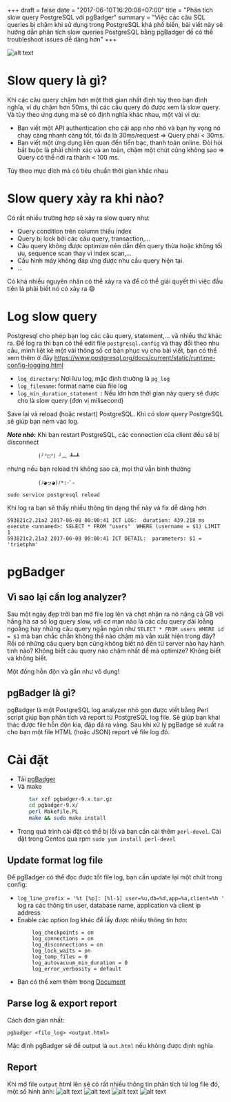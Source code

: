 +++
draft = false
date = "2017-06-10T16:20:08+07:00"
title = "Phân tích slow query PostgreSQL với pgBadger"
summary = "Việc các câu SQL queries bị chậm khi sử dụng trong PostgreSQL khá phổ biến, bài viết này sẽ hướng dẫn phân tích slow queries PostgreSQL bằng pgBadger để có thể troubleshoot issues dễ dàng hơn"
+++

![alt text](https://s3-ap-southeast-1.amazonaws.com/kipalog.com/5dvag1s1vh_logo_pgbadger.png)
# Slow query là gì?

Khi các câu query chậm hơn một thời gian nhất định tùy theo bạn định nghĩa, ví dụ chậm hơn 50ms, thì các câu query đó được xem là slow query.
Và tùy theo ứng dụng mà sẽ có định nghĩa khác nhau, một vài ví dụ:

- Bạn viết một API authentication cho cái app nho nhỏ và bạn hy vọng nó chạy càng nhanh càng tốt, tối đa là 30ms/request => Query phải < 30ms.
- Bạn viết một ứng dụng liên quan đến tiền bạc, thanh toán online. Đòi hỏi bắt buộc là phải chính xác và an toàn, chậm một chút cũng không sao => Query có thể nới ra thành < 100 ms.

Tùy theo mục đích mà có tiêu chuẩn thời gian khác nhau

# Slow query xảy ra khi nào?
Có rất nhiều trường hợp sẽ xảy ra slow query như:
- Query condition trên column thiếu index
- Query bị lock bởi các câu query, transaction,...
- Câu query không được optimize nên dẫn đến query thừa hoặc không tối ưu, sequence scan thay vì index scan,...
- Cấu hình máy không đáp ứng được nhu cầu query hiện tại.
- ...

Có khá nhiều nguyên nhân có thể xảy ra và để có thể giải quyết thì việc đầu tiên là phải biết nó có xảy ra :smile:

# Log slow query

Postgresql cho phép bạn log các câu query, statement,... và nhiều thứ khác ra.
Để log ra thì bạn có thể edit file `postgresql.config` và thay đổi theo nhu cầu, mình liệt kê một vài thông số cơ bản phục vụ cho bài viết, bạn có thể xem thêm ở đây
https://www.postgresql.org/docs/current/static/runtime-config-logging.html

- `log_directory`: Nơi lưu log, mặc định thường là `pg_log`
- `log_filename`: format name của file log
- `log_min_duration_statement `: Nếu lớn hơn thời gian này query sẽ được cho là slow query (đơn vị milisecond)

Save lại và reload (hoặc restart) PostgreSQL. Khi có slow query PostgreSQL sẽ giúp bạn ném vào log.

_**Note nhỏ:**_ Khi bạn restart PostgreSQL, các connection của client đều sẽ bị disconnect

              (╯°□°）╯︵ ┻━┻

nhưng nếu bạn reload thì không sao cả, mọi thứ vẫn bình thường

              (ﾉ◕ヮ◕)ﾉ*:･ﾟ✧

`sudo service postgresql reload`

Khi log ra bạn sẽ thấy nhiều thông tin dạng thế này và fix dễ dàng hơn
```
593821c2.21a2 2017-06-08 00:00:41 ICT LOG:  duration: 439.218 ms  execute <unnamed>: SELECT * FROM "users"  WHERE (username = $1) LIMIT 1
593821c2.21a2 2017-06-08 00:00:41 ICT DETAIL:  parameters: $1 = 'trietphm'
```


# pgBadger
## Vì sao lại cần log analyzer?
Sau một ngày đẹp trời bạn mở file log lên và chợt nhận ra nó nặng cả GB với hằng hà sa số log query slow, với cơ man nào là các câu query dài loằng ngoằng hay những câu query ngắn ngủn như `SELECT * FROM users WHERE id = $1` mà bạn chắc chắn không thể nào chậm mà vẫn xuất hiện trong đây? Rồi có những câu query bạn cũng không biết nó đến từ server nào hay hành tinh nào? Không biết câu query nào chậm nhất để mà optimize? Không biết và không biết.

Một đống hỗn độn và gần như vô dụng!
## pgBadger là gì?
pgBadger là một PostgreSQL log analyzer nhỏ gọn được viết bằng Perl script giúp bạn phân tích và report từ PostgreSQL log file.
Sẽ giúp bạn khai thác được file hỗn độn kia, đập đá ra vàng. Sau khi xử lý pgBadge sẽ xuất ra cho bạn một file HTML (hoặc JSON) report về file log đó.

# Cài đặt
- Tải [pgBadger](https://github.com/dalibo/pgbadger/releases)
- Và make

 ```bash
        tar xzf pgbadger-9.x.tar.gz
        cd pgbadger-9.x/
        perl Makefile.PL
        make && sudo make install
```
- Trong quá trình cài đặt có thể bị lỗi và bạn cần cài thêm `perl-devel`. Cài đặt trong Centos qua rpm `sudo yum install perl-devel`

## Update format log file

Để pgBadger có thể đọc được tốt file log, bạn cần update lại một chút trong config:

-  `log_line_prefix = '%t [%p]: [%l-1] user=%u,db=%d,app=%a,client=%h '` log ra các thông tin user, database name, application và client ip address
-  Enable các option log khác để lấy được nhiều thông tin hơn:

```
        log_checkpoints = on
        log_connections = on
        log_disconnections = on
        log_lock_waits = on
        log_temp_files = 0
        log_autovacuum_min_duration = 0
        log_error_verbosity = default
```

- Bạn có thể xem thêm trong [Document ](http://dalibo.github.io/pgbadger/)

## Parse log & export report

Cách đơn giản nhất:
```
pgbadger <file_log> <output.html>
```

Mặc định pgBadger sẽ để output là `out.html` nếu không được định nghĩa

## Report
Khi mở file `output` html lên sẽ có rất nhiều thông tin phân tích từ log file đó, một số hình ảnh:
![alt text](https://s3-ap-southeast-1.amazonaws.com/kipalog.com/kakppqn6wz_liLvC8eKeGH5Yub9IezLL--KQkAFD4qPvC0I3kbq9w3O4xDNbaESBkyMegfqg04ND0j2v7uSm1l144qLz_3Yvt0Iq-_ZMIwlJNqsu6s4bO0F1kR3dMUjedqC16uBUu85.png)
![alt text](https://s3-ap-southeast-1.amazonaws.com/kipalog.com/bumajvreio_Screen%20Shot%202017-06-10%20at%204.25.17%20PM.png)
![alt text](https://s3-ap-southeast-1.amazonaws.com/kipalog.com/j224q7vafu_Screen%20Shot%202017-06-10%20at%204.25.36%20PM.png)
![alt text](https://s3-ap-southeast-1.amazonaws.com/kipalog.com/1runvcti4u_Screen%20Shot%202017-06-10%20at%204.30.32%20PM.png)
